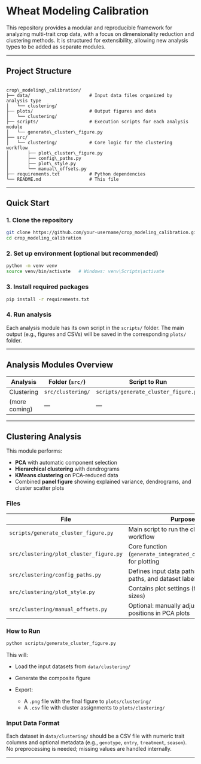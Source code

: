 # Wheat Modeling Calibration

This repository provides a modular and reproducible framework for analyzing multi-trait crop data, with a focus on dimensionality reduction and clustering methods. It is structured for extensibility, allowing new analysis types to be added as separate modules.

---

## Project Structure

```

crop\_modeling\_calibration/
├── data/                      # Input data files organized by analysis type
│   └── clustering/
├── plots/                     # Output figures and data
│   └── clustering/
├── scripts/                   # Execution scripts for each analysis module
│   └── generate\_cluster\_figure.py
├── src/
│   └── clustering/            # Core logic for the clustering workflow
│       ├── plot\_cluster\_figure.py
│       ├── config\_paths.py
│       ├── plot\_style.py
│       └── manual\_offsets.py
├── requirements.txt           # Python dependencies
└── README.md                  # This file

````

---

## Quick Start

### 1. Clone the repository

```bash
git clone https://github.com/your-username/crop_modeling_calibration.git
cd crop_modeling_calibration
````

### 2. Set up environment (optional but recommended)

```bash
python -m venv venv
source venv/bin/activate   # Windows: venv\Scripts\activate
```

### 3. Install required packages

```bash
pip install -r requirements.txt
```

### 4. Run analysis

Each analysis module has its own script in the `scripts/` folder. The main output (e.g., figures and CSVs) will be saved in the corresponding `plots/` folder.

---

## Analysis Modules Overview

| Analysis      | Folder (`src/`)   | Script to Run                        | Output Location     |
| ------------- | ----------------- | ------------------------------------ | ------------------- |
| Clustering    | `src/clustering/` | `scripts/generate_cluster_figure.py` | `plots/clustering/` |
| (more coming) | —                 | —                                    | —                   |

---

## Clustering Analysis

This module performs:

* **PCA** with automatic component selection
* **Hierarchical clustering** with dendrograms
* **KMeans clustering** on PCA-reduced data
* Combined **panel figure** showing explained variance, dendrograms, and cluster scatter plots

### Files

| File                                    | Purpose                                                           |
| --------------------------------------- | ----------------------------------------------------------------- |
| `scripts/generate_cluster_figure.py`    | Main script to run the clustering workflow                        |
| `src/clustering/plot_cluster_figure.py` | Core function (`generate_integrated_cluster_figure`) for plotting |
| `src/clustering/config_paths.py`        | Defines input data paths, output paths, and dataset labels        |
| `src/clustering/plot_style.py`          | Contains plot settings (fonts, colors, sizes)                     |
| `src/clustering/manual_offsets.py`      | Optional: manually adjusts text label positions in PCA plots      |

### How to Run

```bash
python scripts/generate_cluster_figure.py
```

This will:

* Load the input datasets from `data/clustering/`
* Generate the composite figure
* Export:

  * A `.png` file with the final figure to `plots/clustering/`
  * A `.csv` file with cluster assignments to `plots/clustering/`

### Input Data Format

Each dataset in `data/clustering/` should be a CSV file with numeric trait columns and optional metadata (e.g., `genotype`, `entry`, `treatment`, `season`). No preprocessing is needed; missing values are handled internally.

---
